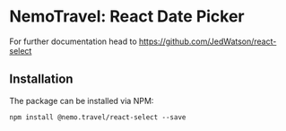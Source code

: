 # NemoTravel: React Date Picker

For further documentation head to https://github.com/JedWatson/react-select

## Installation

The package can be installed via NPM:

```
npm install @nemo.travel/react-select --save
```